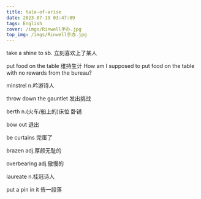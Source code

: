 ```yaml
---
title: tale-of-arise
date: 2023-07-19 03:47:09
tags: English
cover: /imgs/Rinwell手办.jpg
top_img: /imgs/Rinwell手办.jpg
---
```


take a shine to sb. 立刻喜欢上了某人


put food on the table 维持生计
How am I supposed to put food on the table with no rewards from the bureau?

minstrel n.吟游诗人

throw down the gauntlet  发出挑战

berth n.(火车/船上的)床位 卧铺

bow out 退出


be curtains 完蛋了


brazen adj.厚颜无耻的

overbearing adj.傲慢的

laureate n.桂冠诗人

put a pin in it 告一段落
